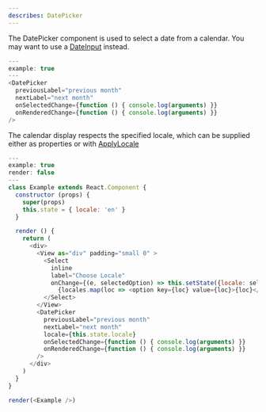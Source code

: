 ```yaml
---
describes: DatePicker
---
```


The DatePicker component is used to select a date from a calendar.
You may want to use a [DateInput](#DateInput) instead.

```js
---
example: true
---
<DatePicker
  previousLabel="previous month"
  nextLabel="next month"
  onSelectedChange={function () { console.log(arguments) }}
  onRenderedChange={function () { console.log(arguments) }}
/>
```

The calendar display respects the specified locale, which can be supplied either
as properties or with [ApplyLocale](#ApplyLocale)

```js
---
example: true
render: false
---
class Example extends React.Component {
  constructor (props) {
    super(props)
    this.state = { locale: 'en' }
  }

  render () {
    return (
      <div>
        <View as="div" padding="small 0" >
          <Select
            inline
            label="Choose Locale"
            onChange={(e, selectedOption) => this.setState({locale: selectedOption.value})}>
              {locales.map(loc => <option key={loc} value={loc}>{loc}</option>)}
          </Select>
        </View>
        <DatePicker
          previousLabel="previous month"
          nextLabel="next month"
          locale={this.state.locale}
          onSelectedChange={function () { console.log(arguments) }}
          onRenderedChange={function () { console.log(arguments) }}
        />
      </div>
    )
  }
}

render(<Example />)
```
